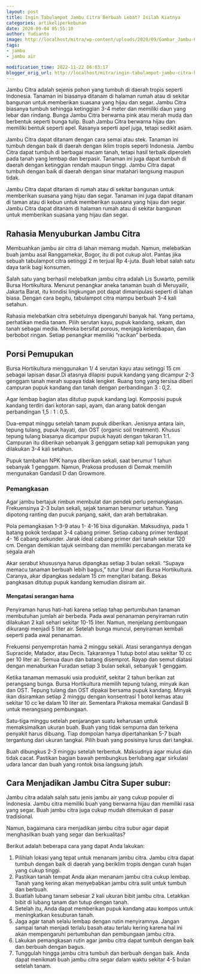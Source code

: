 ```yaml
---
layout: post
title: Ingin Tabulampot Jambu Citra Berbuah Lebat? Inilah Kiatnya
categories: artikel|perkebunan
date: 2020-09-04 05:55:10
author: Yudianto
image: http://localhost/mitra/wp-content/uploads/2020/09/Gambar_Jambu-Citra_800x800.jpg
tags:
- jambu
- jambu air

modification_time: 2022-11-22 06:03:17
blogger_orig_url: http://localhost/mitra/ingin-tabulampot-jambu-citra-berbuah.html
---
```


Jambu Citra adalah sejenis pohon yang tumbuh di daerah tropis seperti Indonesia. Tanaman ini biasanya ditanam di halaman rumah atau di sekitar bangunan untuk memberikan suasana yang hijau dan segar. Jambu Citra biasanya tumbuh sehingga ketinggian 3-4 meter dan memiliki daun yang lebar dan rindang. Bunga Jambu Citra berwarna pink atau merah muda dan berbentuk seperti bunga tulip. Buah Jambu Citra berwarna hijau dan memiliki bentuk seperti apel. Rasanya seperti apel juga, tetapi sedikit asam.

Jambu Citra dapat ditanam dengan cara semai atau stek. Tanaman ini tumbuh dengan baik di daerah dengan iklim tropis seperti Indonesia. Jambu Citra dapat tumbuh di berbagai macam tanah, tetapi hasil terbaik diperoleh pada tanah yang lembap dan berpasir. Tanaman ini juga dapat tumbuh di daerah dengan ketinggian rendah maupun tinggi. Jambu Citra dapat tumbuh dengan baik di daerah dengan sinar matahari langsung maupun tidak.

Jambu Citra dapat ditanam di rumah atau di sekitar bangunan untuk memberikan suasana yang hijau dan segar. Tanaman ini juga dapat ditanam di taman atau di kebun untuk memberikan suasana yang hijau dan segar. Jambu Citra dapat ditanam di halaman rumah atau di sekitar bangunan untuk memberikan suasana yang hijau dan segar.
<h2>Rahasia Menyuburkan Jambu Citra</h2>
Membuahkan jambu air citra di lahan memang mudah. Namun, melebatkan buah jambu asal Ranggamekar, Bogor, itu di pot cukup alot. Pantas jika sebuah tabulampot citra setinggi 2 m terjual Rp 4-juta. Buah lebat salah satu daya tarik bagi konsumen.

Salah satu yang berhasil melebatkan jambu citra adalah Lis Suwarto, pemilik Bursa Hortikultura. Menurut penangkar aneka tanaman buah di Meruyailir, Jakarta Barat, itu kondisi lingkungan pot dapat dimanipulasi seperti di lahan biasa. Dengan cara begitu, tabulampot citra mampu berbuah 3-4 kali setahun.

Rahasia melebatkan citra sebetulnya dipengaruhi banyak hal. Yang pertama, perhatikan media tanam. Pilih serutan kayu, pupuk kandang, sekam, dan tanah sebagai media. Mereka bersifat porous, menjaga kelembapan, dan berbobot ringan. Setiap penangkar memiliki “racikan” berbeda.
<h2>Porsi Pemupukan</h2>
Bursa Hortikultura menggunakan 1/ 4 serutan kayu atau setinggi 15 cm sebagai lapisan dasar.Di atasnya dilapisi pupuk kandang yang dicampur 2-3 genggam tanah merah supaya tidak lengket. Ruang tong yang tersisa diberi campuran pupuk kandang dan tanah dengan perbandingan 3 : 0,2.

Agar lembap bagian atas ditutup pupuk kandang lagi. Komposisi pupuk kandang terdiri dari kotoran sapi, ayam, dan arang batok dengan perbandingan 1,5 : 1 : 0,5.

Dua-empat minggu setelah tanam pupuk diberikan. Jenisnya antara lain, tepung tulang, pupuk hayati, dan OST {organic soil treatment). Khusus tepung tulang biasanya dicampur pupuk hayati dengan takaran 1:1. Campuran itu diberikan sebanyak 3 genggam setiap kali pemupukan yang dilakukan 3-4 kali setahun.

Pupuk tambahan NPK hanya diberikan sekali, saat berumur 1 tahun sebanyak 1 genggam. Namun, Prakosa produsen di Demak memilih mengunakan Gandasil D dan Growmore.
<h3>Pemangkasan</h3>
Agar jambu bertajuk rimbun membulat dan pendek perlu pemangkasan. Frekuensinya 2-3 bulan sekali, sejak tanaman berumur setahun. Yang dipotong ranting dan pucuk panjang, sakit, dan arah bertabrakan.

Pola pemangkasan 1-3-9 atau 1- 4-16 bisa digunakan. Maksudnya, pada 1 batang pokok terdapat 3-4 cabang primer. Setiap cabang primer terdapat 4- 16 cabang sekunder. Jarak ideal cabang primer dari tanah sekitar 120 cm. Dengan demikian tajuk seimbang dan memiliki percabangan merata ke segala arah

Akar serabut khususnya harus dipangkas setiap 3 bulan sekali. “Supaya memacu tanaman berbuah lebih bagus,” tutur Umar dari Bursa Hortikultura. Caranya, akar dipangkas sedalam 15 cm mengitari batang. Bekas pangkasan ditutup pupuk kandang kemudian disiram air.
<h4>Mengatasi serangan hama</h4>
Penyiraman harus hati-hati karena setiap tahap pertumbuhan tanaman membutuhan jumlah air berbeda. Pada awal penanaman penyiraman rutin dilakukan 2 kali sehari sekitar 10-15 liter. Namun, menjelang pembungaan dikurangi menjadi 5 liter air. Setelah bunga muncul, penyiraman kembali seperti pada awal penanaman.

Frekuensi penyemprotan hama 2 minggu sekali. Atasi serangannya dengan Supracide, Matador, atau Decis. Takarannya 1 tutup botol atau sekitar 10 cc per 10 liter air. Semua daun dan batang disemprot. Rayap dan semut diatasi dengan menaburkan Furadan setiap 3 bulan sekali, sebanyak 1 genggam.

Ketika tanaman memasuki usia produktif, sekitar 2 tahun berikan zat perangsang bunga. Bursa Hortikultura memilih tepung tulang, minyak ikan dan OST. Tepung tulang dan OST dipakai bersama pupuk kandang. Minyak ikan disiramkan setiap 2 minggu dengan konsentrasi 1 botol kemas atau sekitar 10 cc ke dalam 10 liter air. Sementara Prakosa memakai Gandasil B untuk merangsang pembungaan.

Satu-tiga minggu setelah penjarangan suatu keharusan untuk memaksimalkan ukuran buah. Buah yang tidak sempurna dan terkena penyakit harus dibuang. Tiap dompolan hanya dipertahankan 5-7 buah tergantung dari ukuran tangkai. Pilih buah yang posisinya lurus dari tangkai.

Buah dibungkus 2-3 minggu setelah terbentuk. Maksudnya agar mulus dan tidak cacat. Pastikan bagian bawah pembungkus berlubang agar sirkulasi udara lancar dan buah yang rontok bisa langsung jatuh.
<h2>Cara Menjadikan Jambu Citra Super subur:</h2>
Jambu citra adalah salah satu jenis jambu air yang cukup populer di Indonesia. Jambu citra memiliki buah yang berwarna hijau dan memiliki rasa yang segar. Buah jambu citra juga cukup mudah ditemukan di pasar tradisional.

Namun, bagaimana cara menjadikan jambu citra subur agar dapat menghasilkan buah yang segar dan berkualitas?

Berikut adalah beberapa cara yang dapat Anda lakukan:
<ol>
 	<li>Pilihlah lokasi yang tepat untuk menanam jambu citra. Jambu citra dapat tumbuh dengan baik di daerah yang beriklim tropis dengan curah hujan yang cukup tinggi.</li>
 	<li>Pastikan tanah tempat Anda akan menanam jambu citra cukup lembap. Tanah yang kering akan menyebabkan jambu citra sulit untuk tumbuh dan berbuah.</li>
 	<li>Buatlah lubang tanam sebesar 2 kali ukuran bibit jambu citra. Letakkan bibit di lubang tanam dan tutup dengan tanah.</li>
 	<li>Setelah itu, Anda dapat memberikan pupuk kandang atau kompos untuk meningkatkan kesuburan tanah.</li>
 	<li>Jaga agar tanah selalu lembap dengan rutin menyiramnya. Jangan sampai tanah menjadi terlalu basah atau terlalu kering karena hal ini akan mempengaruhi pertumbuhan dan pembungaan jambu citra.</li>
 	<li>Lakukan pemangkasan rutin agar jambu citra dapat tumbuh dengan baik dan berbuah dengan bagus.</li>
 	<li>Tunggulah hingga jambu citra tumbuh dan berbuah dengan baik. Anda dapat menikmati buah jambu citra segar dalam waktu sekitar 4-5 bulan setelah tanam.</li>
</ol>
